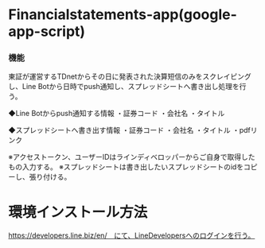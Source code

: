 # Financialstatements-app(google-app-script)
### 機能
東証が運営するTDnetからその日に発表された決算短信のみをスクレイピングし、Line Botから日時でpush通知し、スプレッドシートへ書き出し処理を行う。

◆Line Botからpush通知する情報
・証券コード
・会社名
・タイトル

◆スプレッドシートへ書き出す情報
・証券コード
・会社名
・タイトル
・pdfリンク

※アクセストークン、ユーザーIDはラインディベロッパーからご自身で取得したもの入力する。
※スプレッドシートは書き出したいスプレッドシートのidをコピーし、張り付ける。
# 環境インストール方法

https://developers.line.biz/en/　にて、LineDevelopersへのログインを行う。
